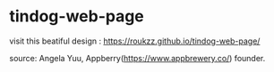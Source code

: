 # tindog-web-page
visit this beatiful design : https://roukzz.github.io/tindog-web-page/

source: Angela Yuu, Appberry(https://www.appbrewery.co/) founder.
